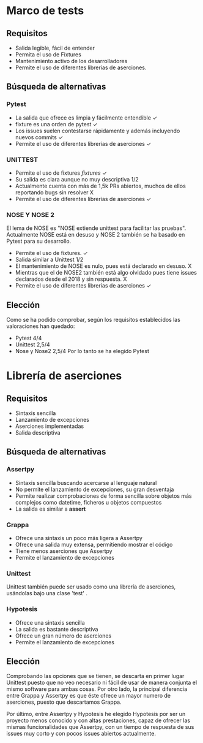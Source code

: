 # Marco de tests

## Requisitos

- Salida legible, fácil de entender
- Permita el uso de Fixtures
- Mantenimiento activo de los desarrolladores
- Permite el uso de diferentes librerías de aserciones.

## Búsqueda de alternativas

### Pytest
- La salida que ofrece es limpia y fácilmente entendible ✓
- fixture es una orden de pytest ✓
- Los issues suelen contestarse rápidamente y además incluyendo nuevos commits ✓
- Permite el uso de diferentes librerías de aserciones ✓

### UNITTEST
- Permite el uso de fixtures _fixtures_ ✓
- Su salida es clara aunque no muy descriptiva 1/2 
- Actualmente cuenta con más de 1,5k PRs abiertos, muchos de ellos reportando bugs sin resolver X
- Permite el uso de diferentes librerías de aserciones ✓

### NOSE Y NOSE 2
El lema de NOSE es "NOSE extiende unittest para facilitar las pruebas".
Actualmente NOSE está en desuso y NOSE 2 también se ha basado en Pytest para su desarrollo.
- Permite el uso de fixtures. ✓
- Salida similar a Unittest 1/2
- El mantenimiento de NOSE es nulo, pues está declarado en desuso. X
- Mientras que el de NOSE2 también está algo olvidado pues tiene issues declarados desde el 2018 y sin respuesta. X
- Permite el uso de diferentes librerías de aserciones ✓

## Elección
Como se ha podido comprobar, según los requisitos establecidos las valoraciones han quedado:
- Pytest 4/4
- Unittest 2,5/4
- Nose y Nose2 2,5/4
Por lo tanto se ha elegido Pytest 


# Librería de aserciones
## Requisitos
- Sintaxis sencilla
- Lanzamiento de excepciones
- Aserciones implementadas
- Salida descriptiva

## Búsqueda de alternativas

### Assertpy
- Sintaxis sencilla buscando acercarse al lenguaje natural
- No permite el lanzamiento de excepciones, su gran desventaja
- Permite realizar comprobaciones de forma sencilla sobre objetos más complejos como datetime, ficheros u objetos compuestos
- La salida es similar a __assert__

### Grappa
- Ofrece una sintaxis un poco más ligera a Assertpy
- Ofrece una salida muy extensa, permitiendo mostrar el código
- Tiene menos aserciones que Assertpy
- Permite el lanzamiento de excepciones

### Unittest
Unittest también puede ser usado como una librería de aserciones, usándolas bajo una clase 'test' .

### Hypotesis 
- Ofrece una sintaxis sencilla
- La salida es bastante descriptiva
- Ofrece un gran número de aserciones
- Permite el lanzamiento de excepciones

## Elección
 Comprobando las opciones que se tienen, se descarta en primer lugar Unittest puesto que no veo necesario ni fácil de usar de manera conjunta el mismo software para ambas cosas.
 Por otro lado, la principal diferencia entre Grappa y Assertpy es que éste ofrece un mayor numero de aserciones, puesto que descartamos Grappa.
 
 Por último, entre Assertpy y Hypotesis he elegido Hypotesis por ser un proyecto menos conocido y con altas prestaciones, capaz de ofrecer las mismas funcionalidades que Assertpy,
 con un tiempo de respuesta de sus issues muy corto y con pocos issues abiertos actualmente.



